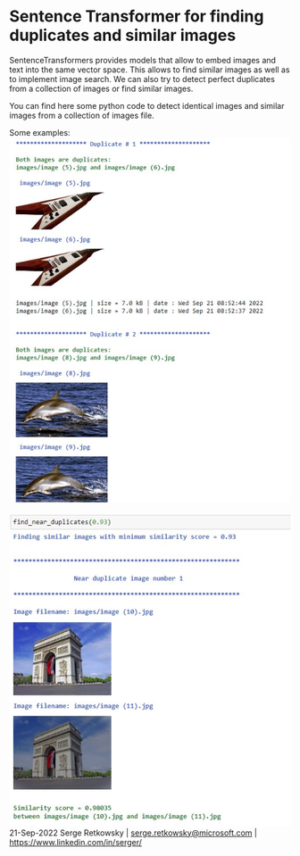 # Sentence Transformer for finding duplicates and similar images

SentenceTransformers provides models that allow to embed images and text into the same vector space. This allows to find similar images as well as to implement image search. We can also try to detect perfect duplicates from a collection of images or find similar images.

You can find here some python code to detect identical images and similar images from a collection of images file.

Some examples:
<br>
<img src="img1.jpg">
<br>
<br>
<img src="img2.jpg">
<br>
21-Sep-2022
Serge Retkowsky | serge.retkowsky@microsoft.com | https://www.linkedin.com/in/serger/
